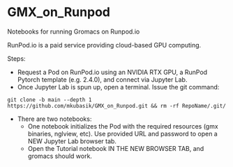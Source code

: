 # GMX_on_Runpod
Notebooks for running Gromacs on Runpod.io

RunPod.io is a paid service providing cloud-based GPU computing.  

Steps:

* Request a Pod on RunPod.io using an NVIDIA RTX GPU, a RunPod Pytorch template (e.g. 2.4.0), and connect via Jupyter Lab.
* Once Jupyter Lab is spun up, open a terminal.  Issue the git command:

`git clone -b main --depth 1 https://github.com/mkubasik/GMX_on_Runpod.git && rm -rf RepoName/.git/`

* There are two notebooks:
  * One notebook initializes the Pod with the required resources (gmx binaries, nglview, etc).  Use provided URL and password to open a NEW Jupyter Lab browser tab.
  * Open the Tutorial notebook IN THE NEW BROWSER TAB, and gromacs should work.



